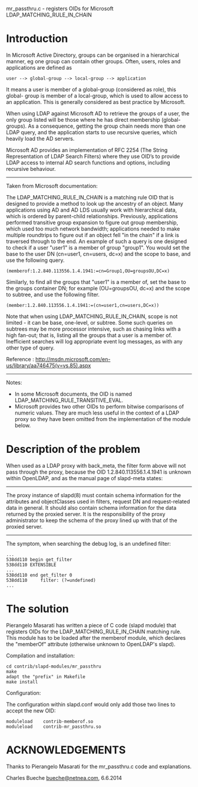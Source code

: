mr_passthru.c - registers OIDs for Microsoft LDAP_MATCHING_RULE_IN_CHAIN


Introduction
============

In Microsoft Active Directory, groups can be organised in a hierarchical manner, eg one group can contain other groups. Often, users, roles and applications are defined as

    user --> global-group --> local-group --> application

It means a user is member of a global-group (considered as role), this global- group is member of a local-group, which is used to allow access to an application. This is generally considered as best practice by Microsoft.

When using LDAP against Microsoft AD to retrieve the groups of a user, the only group listed will be those where he has direct membership (global-groups). As a consequence, getting the group chain needs more than one LDAP query, and the application starts to use recursive queries, which heavily load the AD servers.

Microsoft AD provides an implementation of RFC 2254 (The String Representation of LDAP Search Filters) where they use OID’s to provide LDAP access to internal AD search functions and options, including recursive behaviour.

<hr>

Taken from Microsoft documentation:

The LDAP_MATCHING_RULE_IN_CHAIN is a matching rule OID that is designed to provide a method to look up the ancestry of an object. Many applications using AD and AD LDS usually work with hierarchical data, which is ordered by parent-child relationships. Previously, applications performed transitive group expansion to figure out group membership, which used too much network bandwidth; applications needed to make multiple roundtrips to figure out if an object fell "in the chain" if a link is traversed through to the end. An example of such a query is one designed to check if a user "user1" is a member of group "group1". You would set the base to the user DN (cn=user1, cn=users, dc=x) and the scope to base, and use the following query.

    (memberof:1.2.840.113556.1.4.1941:=cn=Group1,OU=groupsOU,DC=x)

Similarly, to find all the groups that "user1" is a member of, set the base to the groups container DN; for example (OU=groupsOU, dc=x) and the scope to subtree, and use the following filter.

    (member:1.2.840.113556.1.4.1941:=(cn=user1,cn=users,DC=x))

Note that when using LDAP_MATCHING_RULE_IN_CHAIN, scope is not limited - it can be base, one-level, or subtree. Some such queries on subtrees may be more processor intensive, such as chasing links with a high fan-out; that is, listing all the groups that a user is a member of. Inefficient searches will log appropriate event log messages, as with any other type of query.

Reference : http://msdn.microsoft.com/en-us/library/aa746475(v=vs.85).aspx

--------------------------------------------------------------------------------

Notes:

- In some Microsoft documents, the OID is named LDAP_MATCHING_RULE_TRANSITIVE_EVAL.
- Microsoft provides two other OIDs to perform bitwise comparisons of numeric values. They are much less useful in the context of a LDAP proxy so they have been omitted from the implementation of the module below.

Description of the problem
==========================

When used as a LDAP proxy with back_meta, the filter form above will not pass through the proxy, because the OID 1.2.840.113556.1.4.1941 is unknown within OpenLDAP, and as the manual page of slapd-meta states:

--------------------------------------------------------------------------------

The proxy instance of slapd(8) must contain schema information for the attributes and objectClasses used in filters, request DN and request-related data in general. It should also contain schema information for the data returned by the proxied server. It is the responsibility of the proxy administrator to keep the schema of the proxy lined up with that of the proxied server.

--------------------------------------------------------------------------------

The symptom, when searching the debug log, is an undefined filter:

    ...
    538dd110 begin get_filter
    538dd110 EXTENSIBLE
    ...
    538dd110 end get_filter 0
    538dd110     filter: (?=undefined)
    ...


The solution
============

Pierangelo Masarati has written a piece of C code (slapd module) that registers OIDs for the LDAP_MATCHING_RULE_IN_CHAIN matching rule. This module has to be loaded after the memberof module, which declares the "memberOf" attribute (otherwise unknown to OpenLDAP's slapd).

Compilation and installation:

    cd contrib/slapd-modules/mr_passthru
    make
    adapt the "prefix" in Makefile
    make install

Configuration:

The configuration within slapd.conf would only add those two lines to accept the new OID:

    moduleload    contrib-memberof.so
    moduleload    contrib-mr_passthru.so


ACKNOWLEDGEMENTS
================

Thanks to Pierangelo Masarati for the mr_passthru.c code and explanations.

Charles Bueche <bueche@netnea.com>, 6.6.2014
